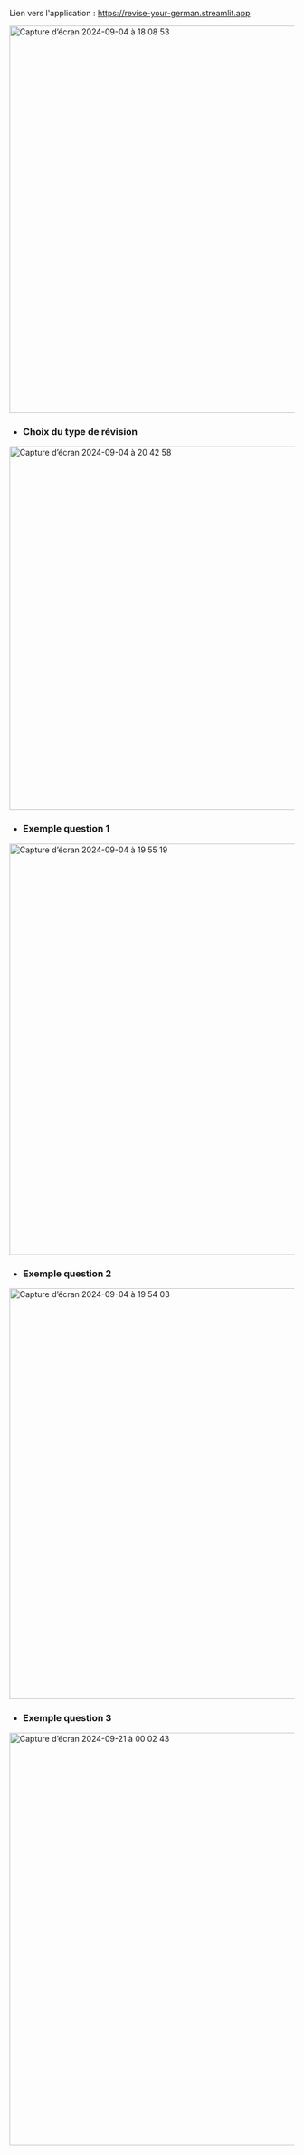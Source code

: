 Lien vers l'application : https://revise-your-german.streamlit.app

<img width="684" alt="Capture d’écran 2024-09-04 à 18 08 53" src="https://github.com/user-attachments/assets/3edddc64-3d5a-4f54-9a60-19c551daa0db">

 - ### Choix du type de révision
<img width="642" alt="Capture d’écran 2024-09-04 à 20 42 58" src="https://github.com/user-attachments/assets/760865ee-4939-4ad4-af87-de6903e1aeb2">

 - ### Exemple question 1
<img width="726" alt="Capture d’écran 2024-09-04 à 19 55 19" src="https://github.com/user-attachments/assets/7f3197a7-7afc-424e-8a05-ae5f6bce8893">

- ### Exemple question 2
<img width="726" alt="Capture d’écran 2024-09-04 à 19 54 03" src="https://github.com/user-attachments/assets/7c5605f3-913d-49fe-8c52-964d9535400d">

- ### Exemple question 3
<img width="729" alt="Capture d’écran 2024-09-21 à 00 02 43" src="https://github.com/user-attachments/assets/f4545080-0c17-4bcc-9fbd-c1282a78e9ff">
